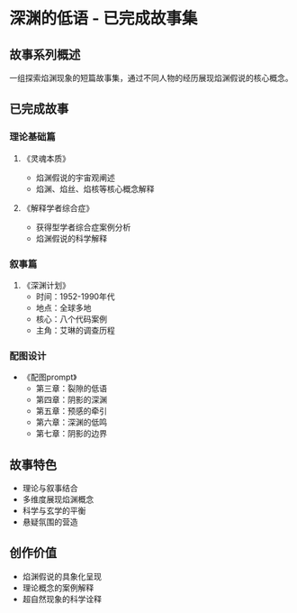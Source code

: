 # 深渊的低语 - 已完成故事集

## 故事系列概述
一组探索焰渊现象的短篇故事集，通过不同人物的经历展现焰渊假说的核心概念。

## 已完成故事

### 理论基础篇
1. 《灵魂本质》
   - 焰渊假说的宇宙观阐述
   - 焰渊、焰丝、焰核等核心概念解释

2. 《解释学者综合症》
   - 获得型学者综合症案例分析
   - 焰渊假说的科学解释

### 叙事篇
1. 《深渊计划》
   - 时间：1952-1990年代
   - 地点：全球多地
   - 核心：八个代码案例
   - 主角：艾琳的调查历程

### 配图设计
- 《配图prompt》
  - 第三章：裂隙的低语
  - 第四章：阴影的深渊
  - 第五章：预感的牵引
  - 第六章：深渊的低鸣
  - 第七章：阴影的边界

## 故事特色
- 理论与叙事结合
- 多维度展现焰渊概念
- 科学与玄学的平衡
- 悬疑氛围的营造

## 创作价值
- 焰渊假说的具象化呈现
- 理论概念的案例解释
- 超自然现象的科学诠释